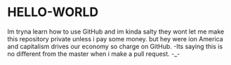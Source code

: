 # HELLO-WORLD
Im tryna learn how to use GitHub and im kinda salty they wont let me make this repository private unless i pay some money. but hey were ion America and capitalism drives our economy so charge on GitHub. 
-Its saying this is no different from the master when i make a pull request. -_-
